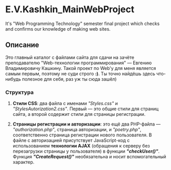 # E.V.Kashkin_MainWebProject
 It's "Web Programming Technology" semester final project which checks and confirms our knowledge of making web sites.
 
 ## Описание
 <p>Это главный каталог с файлами сайта для сдачи на зачёте преподавателю "Web-технологии программирования" — Евгению Владимировичу Кашкину. Такой проект по Web'у для меня является самым первым, поэтому не суди строго <b>:)</b>. Ты точно найдёшь здесь что-нибудь полезное для себя, раз уж ты сюда зашёл)</p>
 <h3>Структура</h3>
 <p><ol>
   <li><b>Стили CSS</b>: два файла с именами <i>"Styles.css"</i> и <i>"StylesAutorization2.css"</i>. Первый — это общие стили для страниц сайта, а второй содержит стили для страницы регистрации.</p></li>
   <li><p><b>Страницы регистрации и авторизации</b>: это ещё два PHP-файла — <i>"authorization.php"</i>, страница авторизации, и <i>"poetry.php"</i>, соответственно страница регистрации нового пользователя. В файле с авторизацией присутствует JavaScript-код с использованием <b>технологии AJAX</b> (обращения к серверу без перезагрузки страницы у пользователя) в функции <b><i>"checkUser()"</i></b>. Функция <b><i>"CreateRequest()"</i></b> необязательна и носит вспомогательный характер.</p></li>
 </ol>
